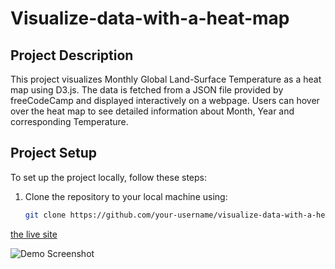 # Visualize-data-with-a-heat-map

## Project Description

This project visualizes Monthly Global Land-Surface Temperature as a heat map using D3.js. The data is fetched from a JSON file provided by freeCodeCamp and displayed interactively on a webpage. Users can hover over the heat map to see detailed information about Month, Year and corresponding Temperature.

## Project Setup

To set up the project locally, follow these steps:

1. Clone the repository to your local machine using:
   ```bash
   git clone https://github.com/your-username/visualize-data-with-a-heat-map

[the live site](https://moezltifi.github.io/visualize-data-with-a-heat-map/)

![Demo Screenshot](images/1.png)

